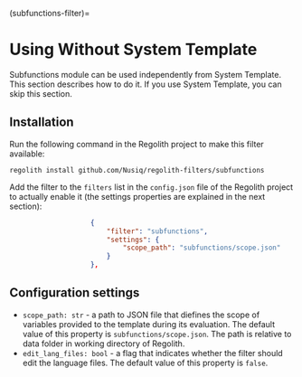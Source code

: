 (subfunctions-filter)=
# Using Without System Template
Subfunctions module can be used independently from System Template. This section describes how to do it. If you use System Template, you can skip this section.

## Installation
Run the following command in the Regolith project to make this filter available:
```
regolith install github.com/Nusiq/regolith-filters/subfunctions
```
Add the filter to the `filters` list in the `config.json` file of the Regolith project to actually enable it (the settings properties are explained in the next section):
```json
                    {
                        "filter": "subfunctions",
                        "settings": {
                            "scope_path": "subfunctions/scope.json"
                        }
                    },
```

## Configuration settings
- `scope_path: str` - a path to JSON file that diefines the scope of variables provided to the template during its evaluation. The default value of this property is `subfunctions/scope.json`. The path is relative to data folder in working directory of Regolith.
- `edit_lang_files: bool` - a flag that indicates whether the filter should edit the language files. The default value of this property is `false`.